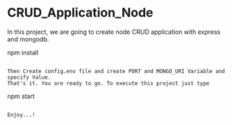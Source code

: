 # CRUD_Application_Node
In this project, we are going to create node CRUD application with express and mongodb.


npm install
```

Then Create config.env file and create PORT and MONGO_URI Variable and specify Value.
That's it. You are ready to go. To execute this project just type
```
npm start
```

Enjoy...!
